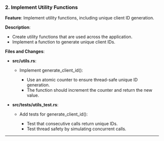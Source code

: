 ### **2. Implement Utility Functions**

**Feature**: Implement utility functions, including unique client ID generation.

**Description**:

- Create utility functions that are used across the application.
- Implement a function to generate unique client IDs.

**Files and Changes**:

- **src/utils.rs**:

  - Implement generate_client_id():

    - Use an atomic counter to ensure thread-safe unique ID generation.
    - The function should increment the counter and return the new value.

- **src/tests/utils_test.rs**:

  - Add tests for generate_client_id():

    - Test that consecutive calls return unique IDs.
    - Test thread safety by simulating concurrent calls.

---